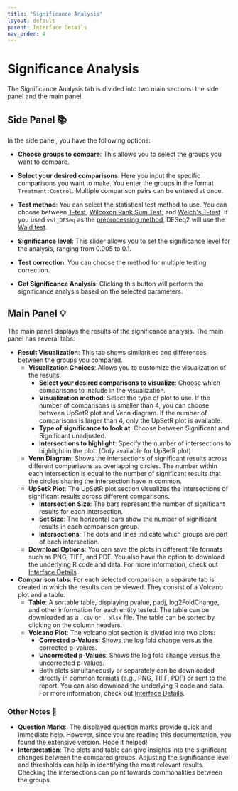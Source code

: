 ```yaml
---
title: "Significance Analysis"
layout: default
parent: Interface Details
nav_order: 4
---
```


# Significance Analysis

The Significance Analysis tab is divided into two main sections: the side panel and the main panel.

## Side Panel 📚

In the side panel, you have the following options:

- **Choose groups to compare**: This allows you to select the groups you want to compare.
- **Select your desired comparisons**: Here you input the specific comparisons you 
  want to make. You enter the groups in the format `Treatment:Control`. Multiple 
  comparison pairs can be entered at once.
- **Test method**: You can select the statistical test method to use. You can choose 
  between [T-test](https://en.wikipedia.org/wiki/Student%27s_t-test), [Wilcoxon Rank 
  Sum Test](https://en.wikipedia.org/wiki/Mann–Whitney_U_test), and [Welch's T-test](https://en.wikipedia.org/wiki/Welch%27s_t-test). 
  If you used `vst_DESeq` as the [preprocessing method](pre-processing.md), DESeq2 
  will use the [Wald test](https://en.wikipedia.org/wiki/Wald_test).

- **Significance level**: This slider allows you to set the significance level for the analysis, ranging from 0.005 to 0.1.

- **Test correction**: You can choose the method for multiple testing correction.

- **Get Significance Analysis**: Clicking this button will perform the significance analysis based on the selected parameters.

## Main Panel 💡

The main panel displays the results of the significance analysis. The main panel has several tabs:
- **Result Visualization**: This tab shows similarities and differences between the groups you compared.
  - **Visualization Choices**: Allows you to customize the visualization of the results.
    - **Select your desired comparisons to visualize**: Choose which comparisons to include in the visualization.
    - **Visualization method**: Select the type of plot to use. If the number of comparisons is 
      smaller than 4, you can choose between UpSetR plot and Venn diagram. If the 
      number of comparisons is larger than 4, only the UpSetR plot is available.
    - **Type of significance to look at**: Choose between Significant and Significant 
      unadjusted.
    - **Intersections to highlight**: Specify the number of intersections to 
      highlight in the plot. (Only available for UpSetR plot)
  - **Venn Diagram**: Shows the intersections of significant results across 
    different comparisons as overlapping circles. The number within each 
    intersection is equal to the number of significant results that the circles 
    sharing the intersection have in common.
  - **UpSetR Plot**: The UpSetR plot section visualizes the intersections of significant results across different comparisons.
    - **Intersection Size**: The bars represent the number of significant results for each intersection.
    - **Set Size**: The horizontal bars show the number of significant results in each comparison group.
    - **Intersections**: The dots and lines indicate which groups are part of each intersection.
  - **Download Options**: You can save the plots in different file formats such as 
    PNG, TIFF, and PDF. You also have the option to download the underlying R code 
    and data. For more information, check out [Interface Details](../interface-details.md).
- **Comparison tabs**: For each selected comparison, a separate tab is created in 
  which the results can be viewed. They consist of a Volcano plot and a table.
  - **Table**: A sortable table, displaying pvalue, padj, log2FoldChange, and other 
    information for each entity tested. The table can be downloaded as a `.csv` or `.
    xlsx` file. The table can be sorted by clicking on the column headers.
  - **Volcano Plot**: The volcano plot section is divided into two plots:
    - **Corrected p-Values**: Shows the log fold change versus the corrected p-values.
    - **Uncorrected p-Values**: Shows the log fold change versus the uncorrected p-values.
    - Both plots simultaneously or separately can be downloaded directly in common 
      formats (e.g., PNG, TIFF, PDF) or sent to the report. You can also download 
      the underlying R code and data. For more information, check out [Interface Details](../interface-details.md).

### Other Notes 📌

- **Question Marks**: The displayed question marks provide quick and immediate help. However, since you are reading this documentation, you found the extensive version. Hope it helped!
- **Interpretation**: The plots and table can give insights into the significant 
  changes between the compared groups. Adjusting the significance level and thresholds 
  can help in identifying the most relevant results. Checking the intersections can 
  point towards commonalities between the groups.
